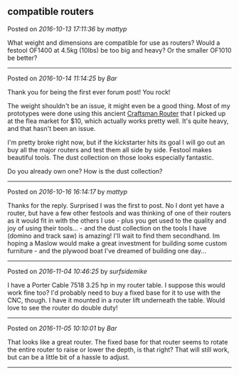 ## compatible routers
Posted on *2016-10-13 17:11:36* by *mattyp*

What weight and dimensions are compatible for use as routers? Would a festool OF1400 at 4.5kg (10lbs) be too big and heavy? Or the smaller OF1010 be better?

---

Posted on *2016-10-14 11:14:25* by *Bar*

Thank you for being the first ever forum post! You rock!

The weight shouldn't be an issue, it might even be a good thing. Most of my prototypes were done using this ancient  [Craftsman Router](//muut.com/u/maslowcnc/s3/:maslowcnc:hga3:craftsmanrouter.jpg.jpg)  that I picked up at the flea market for $10, which actually works pretty well. It's quite heavy, and that hasn't been an issue.

I'm pretty broke right now, but if the kickstarter hits its goal I will go out an buy all the major routers and test them all side by side. Festool makes beautiful tools. The dust collection on those looks especially fantastic. 

Do you already own one? How is the dust collection?

---

Posted on *2016-10-16 16:14:17* by *mattyp*

Thanks for the reply. Surprised I was the first to post. No I dont yet have a router, but have a few other festools and was thinking of one of their routers as it would fit in with the others I use - plus you get used to the quality and joy of using their tools... - and the dust collection on the tools I have (domino and track saw) is amazing! I'll wait to find them secondhand.
Im hoping a Maslow would make a great investment for building some custom furniture - and the plywood boat I've dreamed of building one day...

---

Posted on *2016-11-04 10:46:25* by *surfsidemike*

I have a Porter Cable 7518 3.25 hp in my router table. I suppose this would work fine too? I'd probably need to buy a fixed base for it to use with the CNC, though. I have it mounted in a router lift underneath the table. Would love to see the router do double duty!

---

Posted on *2016-11-05 10:10:01* by *Bar*

That looks like a great router. The fixed base for that router seems to rotate the entire router to raise or lower the depth, is that right? That will still  work, but can be a little bit of a hassle to adjust.

---

